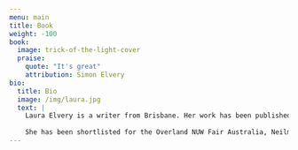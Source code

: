 ```yaml
---
menu: main
title: Book
weight: -100
book: 
  image: trick-of-the-light-cover
  praise:
    quote: "It's great"
    attribution: Simon Elvery
bio: 
  title: Bio
  image: /img/laura.jpg
  text: |
    Laura Elvery is a writer from Brisbane. Her work has been published in [The Big Issue Fiction Edition](https://www.thebigissue.org.au/), Review of Australian Fiction, Kill Your Darlings and Griffith Review. She has won the Josephine Ulrick Prize for Literature and the Margaret River Short Story Competition, and was awarded a Griffith Review Queensland Writing Fellowship. 
    
    She has been shortlisted for the Overland NUW Fair Australia, Neilma Sidney and Victoria University prizes. In 2016, Laura was shortlisted for the Queensland Literary Award for an unpublished manuscript.
---
```

